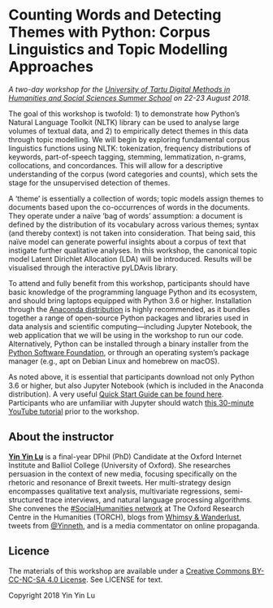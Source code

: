 # Counting Words and Detecting Themes with Python: Corpus Linguistics and Topic Modelling Approaches
*A two-day workshop for the [University of Tartu Digital Methods in Humanities and Social Sciences Summer School](https://digitalmethods.ut.ee/) on 22-23 August 2018.*

The goal of this workshop is twofold: 1) to demonstrate how Python’s Natural Language Toolkit (NLTK) library can be used to analyse large volumes of textual data, and 2) to empirically detect themes in this data through topic modelling. We will begin by exploring fundamental corpus linguistics functions using NLTK: tokenization, frequency distributions of keywords, part-of-speech tagging, stemming, lemmatization, n-grams, collocations, and concordances. This will allow for a descriptive understanding of the corpus (word categories and counts), which sets the stage for the unsupervised detection of themes.

A ‘theme’ is essentially a collection of words; topic models assign themes to documents based upon the co-occurrences of words in the documents. They operate under a naïve ‘bag of words’ assumption: a document is defined by the distribution of its vocabulary across various themes; syntax (and thereby context) is not taken into consideration. That being said, this naïve model can generate powerful insights about a corpus of text that instigate further qualitative analyses. In this workshop, the canonical topic model Latent Dirichlet Allocation (LDA) will be introduced. Results will be visualised through the interactive pyLDAvis library.

To attend and fully benefit from this workshop, participants should have basic knowledge of the programming language Python and its ecosystem, and should bring laptops equipped with Python 3.6 or higher. Installation through the [Anaconda distribution](https://www.continuum.io/) is highly recommended, as it bundles together a range of open-source Python packages and libraries used in data analysis and scientific computing—including Jupyter Notebook, the web application that we will be using in the workshop to run our code. Alternatively, Python can be installed through a binary installer from the [Python Software Foundation](https://www.python.org/), or through an operating system’s package manager (e.g., apt on Debian Linux and homebrew on macOS).

As noted above, it is essential that participants download not only Python 3.6 or higher, but also Jupyter Notebook (which is included in the Anaconda distribution). A very useful [Quick Start Guide can be found here](https://jupyter-notebook-beginner-guide.readthedocs.io/en/latest/install.html). Participants who are unfamiliar with Jupyter should watch [this 30-minute YouTube tutorial](https://www.youtube.com/watch?v=HW29067qVWk) prior to the workshop.


## About the instructor

[**Yin Yin Lu**](https://www.oii.ox.ac.uk/people/yinyin-lu/) is a final-year DPhil (PhD) Candidate at the Oxford Internet Institute and Balliol College (University of Oxford). She researches persuasion in the context of new media, focusing specifically on the rhetoric and resonance of Brexit tweets. Her multi-strategy design encompasses qualitative text analysis, multivariate regressions, semi-structured trace interviews, and natural language processing algorithms. She convenes the [#SocialHumanities network](https://www.torch.ox.ac.uk/socialhumanities) at The Oxford Research Centre in the Humanities (TORCH), blogs from [Whimsy & Wanderlust](perrinewynkel.blogspot.co.uk), tweets from [@Yinneth](https://twitter.com/yinneth), and is a media commentator on online propaganda.


## Licence

The materials of this workshop are available under a [Creative Commons BY-CC-NC-SA 4.0 License](https://creativecommons.org/licenses/by-nc-sa/4.0/). See LICENSE for text.

Copyright 2018 Yin Yin Lu
